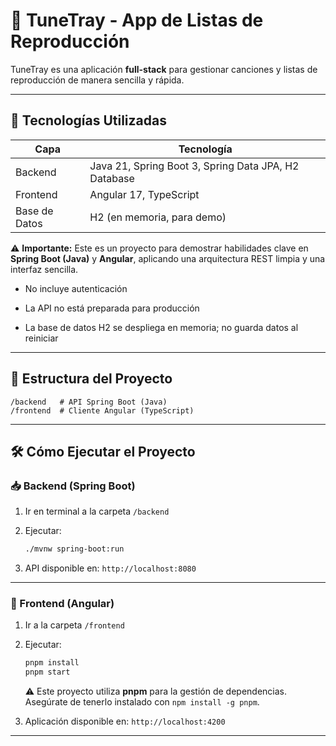 # 🎵 TuneTray - App de Listas de Reproducción

TuneTray es una aplicación **full-stack** para gestionar canciones y listas de reproducción de manera sencilla y rápida.

---

## 🚀 Tecnologías Utilizadas

| Capa          | Tecnología                                           |
| ------------- | ---------------------------------------------------- |
| Backend       | Java 21, Spring Boot 3, Spring Data JPA, H2 Database |
| Frontend      | Angular 17, TypeScript                               |
| Base de Datos | H2 (en memoria, para demo)                           |

⚠️ **Importante:** Este es un proyecto para demostrar habilidades clave en **Spring Boot (Java)** y **Angular**, aplicando una arquitectura REST limpia y una interfaz sencilla.

- No incluye autenticación

- La API no está preparada para producción

- La base de datos H2 se despliega en memoria; no guarda datos al reiniciar

---

## 📂 Estructura del Proyecto

```
/backend   # API Spring Boot (Java)
/frontend  # Cliente Angular (TypeScript)
```

---

## 🛠️ Cómo Ejecutar el Proyecto

### 📥 Backend (Spring Boot)

1. Ir en terminal a la carpeta `/backend`

2. Ejecutar:
   
   ```bash
   ./mvnw spring-boot:run
   ```

3. API disponible en: `http://localhost:8080`

---

### 🎨 Frontend (Angular)

1. Ir a la carpeta `/frontend`

2. Ejecutar:
   
   ```bash
   pnpm install
   pnpm start
   ```
   
   ⚠️ Este proyecto utiliza **pnpm** para la gestión de dependencias. Asegúrate de tenerlo instalado con `npm install -g pnpm`.

3. Aplicación disponible en: `http://localhost:4200`

---